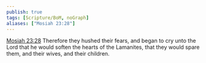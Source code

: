 ```yaml
---
publish: true
tags: [Scripture/BoM, noGraph]
aliases: ["Mosiah 23:28"]
---
```

[Mosiah 23:28](https://churchofjesuschrist.org/study/scriptures/bofm/mosiah/23?lang=eng&id=p28#p28) Therefore they hushed their fears, and began to cry unto the Lord that he would soften the hearts of the Lamanites, that they would spare them, and their wives, and their children.
